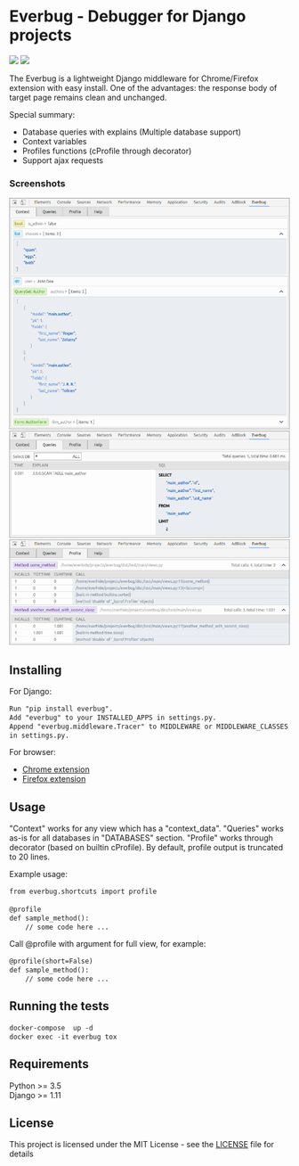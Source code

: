 # Everbug - Debugger for Django projects

![](https://img.shields.io/badge/build-passing-brightgreen.svg) ![](https://img.shields.io/badge/coverage-98%25-green.svg)

The Everbug is a lightweight Django middleware for Chrome/Firefox extension with easy install.
One of the advantages: the response body of target page remains clean and unchanged.  

Special summary:    
* Database queries with explains (Multiple database support)  
* Context variables  
* Profiles functions (cProfile through decorator)  
* Support ajax requests  

### Screenshots
![Context](/screenshots/context.png)
![Queries](/screenshots/queries.png)
![Profile](/screenshots/profile.png)

## Installing

For Django:
```
Run "pip install everbug".
Add "everbug" to your INSTALLED_APPS in settings.py.
Append "everbug.middleware.Tracer" to MIDDLEWARE or MIDDLEWARE_CLASSES in settings.py.
```

For browser:  
* [Chrome extension](https://chrome.google.com/webstore/search/everbug)   
* [Firefox extension](https://addons.mozilla.org/ru/firefox/addon/everbug/)

## Usage  

"Context" works for any view which has a "context_data". "Queries" works as-is for all databases in "DATABASES" section. "Profile" works through decorator (based on builtin cProfile). By default, profile output is truncated to 20 lines.    

Example usage:
```
from everbug.shortcuts import profile

@profile
def sample_method():
    // some code here ...  
```
Call @profile with argument for full view, for example:  
```
@profile(short=False)
def sample_method():
    // some code here ...  
```

## Running the tests
```
docker-compose  up -d 
docker exec -it everbug tox
```

## Requirements
Python >= 3.5  
Django >= 1.11

## License
This project is licensed under the MIT License - see the [LICENSE](LICENSE) file for details
